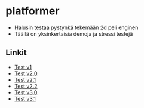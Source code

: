 # platformer
 
- Halusin testaa pystynkä tekemään 2d peli enginen
- Täällä on yksinkertaisia demoja ja stressi testejä

## Linkit

- [Test v1](https://github.com/kassu11/platformer/tree/main/test-v1)
- [Test v2.0](https://github.com/kassu11/platformer/tree/main/test-v2.0)
- [Test v2.1](https://github.com/kassu11/platformer/tree/main/test-v2.1)
- [Test v2.2](https://github.com/kassu11/platformer/tree/main/test-v2.2)
- [Test v3.0](https://github.com/kassu11/platformer/tree/main/test-v3.0)
- [Test v3.1](https://github.com/kassu11/platformer/tree/main/test-v3.1)

